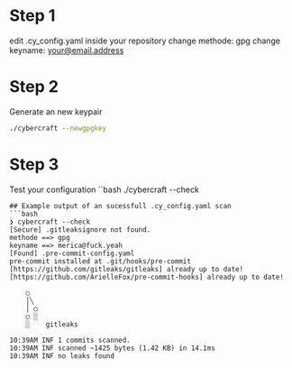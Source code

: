 # Step 1
edit .cy_config.yaml inside your repository
change methode: gpg
change keyname: <your@email.address>
# Step 2
Generate an new keypair
```bash
./cybercraft --newgpgkey
```
# Step 3
Test your configuration
``bash
./cybercraft --check
```
## Example output of an sucessfull .cy_config.yaml scan
```bash
❯ cybercraft --check
[Secure] .gitleaksignore not found.
methode ==> gpg
keyname ==> merica@fuck.yeah
[Found] .pre-commit-config.yaml
pre-commit installed at .git/hooks/pre-commit
[https://github.com/gitleaks/gitleaks] already up to date!
[https://github.com/ArielleFox/pre-commit-hooks] already up to date!

    ○
    │╲
    │ ○
    ○ ░
    ░    gitleaks

10:39AM INF 1 commits scanned.
10:39AM INF scanned ~1425 bytes (1.42 KB) in 14.1ms
10:39AM INF no leaks found
```
